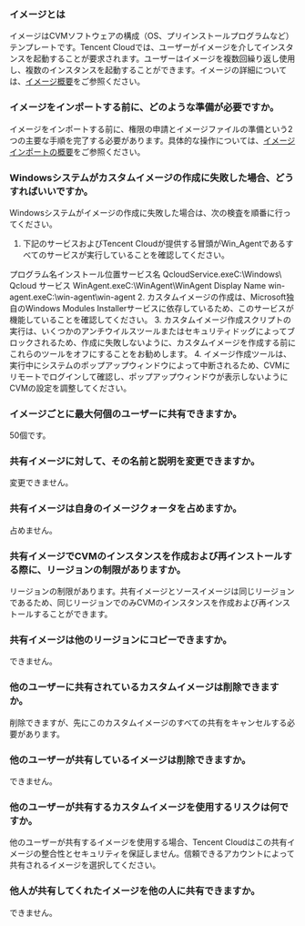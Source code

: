 ### イメージとは

イメージはCVMソフトウェアの構成（OS、プリインストールプログラムなど）テンプレートです。Tencent Cloudでは、ユーザーがイメージを介してインスタンスを起動することが要求されます。ユーザーはイメージを複数回繰り返し使用し、複数のインスタンスを起動することができます。イメージの詳細については、[イメージ概要](https:/intl.cloud.tencent.com/document/product/213/4940)をご参照ください。

### イメージをインポートする前に、どのような準備が必要ですか。

イメージをインポートする前に、権限の申請とイメージファイルの準備という2つの主要な手順を完了する必要があります。具体的な操作については、[イメージインポートの概要](https://intl.cloud.tencent.com/document/product/213/4945)をご参照ください。

### Windowsシステムがカスタムイメージの作成に失敗した場合、どうすればいいですか。

Windowsシステムがイメージの作成に失敗した場合は、次の検査を順番に行ってください。
1. 下記のサービスおよびTencent Cloudが提供する冒頭がWin_Agentであるすべてのサービスが実行していることを確認してください。
</table>
	<tr><th>プログラム名</th><th>インストール位置</th><th>サービス名</th></tr>
	<tr><td>QcloudService.exe</td><td>C:\Windows\ </td><td>Qcloud サービス</td></tr>
	<tr><td>WinAgent.exe</td><td>C:\WinAgent\</td><td>WinAgent Display Name</td></tr>
	<tr><td>win-agent.exe</td><td>C:\win-agent\</td><td>win-agent</td></tr>
</table>
2. カスタムイメージの作成は、Microsoft独自のWindows Modules Installerサービスに依存しているため、このサービスが機能していることを確認してください。
3. カスタムイメージ作成スクリプトの実行は、いくつかのアンチウイルスツールまたはセキュリティドッグによってブロックされるため、作成に失敗しないように、カスタムイメージを作成する前にこれらのツールをオフにすることをお勧めします。
4. イメージ作成ツールは、実行中にシステムのポップアップウィンドウによって中断されるため、CVMにリモートでログインして確認し、ポップアップウィンドウが表示しないようにCVMの設定を調整してください。

### イメージごとに最大何個のユーザーに共有できますか。

50個です。

### 共有イメージに対して、その名前と説明を変更できますか。

変更できません。

### 共有イメージは自身のイメージクォータを占めますか。

占めません。

### 共有イメージでCVMのインスタンスを作成および再インストールする際に、リージョンの制限がありますか。

リージョンの制限があります。共有イメージとソースイメージは同じリージョンであるため、同じリージョンでのみCVMのインスタンスを作成および再インストールすることができます。

### 共有イメージは他のリージョンにコピーできますか。

できません。

### 他のユーザーに共有されているカスタムイメージは削除できますか。

削除できますが、先にこのカスタムイメージのすべての共有をキャンセルする必要があります。

### 他のユーザーが共有しているイメージは削除できますか。

できません。

### 他のユーザーが共有するカスタムイメージを使用するリスクは何ですか。

他のユーザーが共有するイメージを使用する場合、Tencent Cloudはこの共有イメージの整合性とセキュリティを保証しません。信頼できるアカウントによって共有されるイメージを選択してください。

### 他人が共有してくれたイメージを他の人に共有できますか。

できません。
